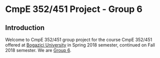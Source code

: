 # CmpE 352/451 Project - Group 6

## Introduction

Welcome to CmpE 352/451 group project for the course CmpE 352/451 offered at [Bogazici University](http://www.boun.edu.tr/en_US) in Spring 2018 semester, continued on Fall 2018 semester. We are [Group 6](https://github.com/bounswe/bounswe2018group6/wiki).
